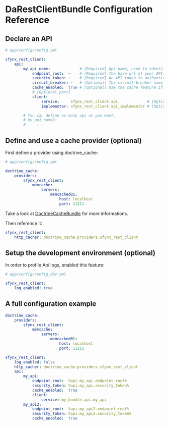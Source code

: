 DaRestClientBundle Configuration Reference
=========================================


Declare an API
--------------

``` yaml
# app/config/config.yml

sfynx_rest_client:
    api:
        my_api_name:             # [Required] Api name, used to identify it in the container: 'sfynx_rest_client.api.my_api_name'
            endpoint_root:  ~    # [Required] The base url of your API (from which all path will be related to).
            security_token: ~    # [Required] An API token to authenticate your client in your API.
            circuit_breaker: ~   # [Optional] The circuit breaker name value
            cache_enabled:  true # [Optional] Use the cache feature if you activated it and the response of your API says it can be set in cache.
            # [Optional part]
            client:
                service:     sfynx_rest_client.api             # [Optional] The API client service. Define your own to provide an easy and sharable interface to the API.
                implementor: sfynx_rest_client.api_implementor # [Optional] The API client implementor service. Define your own if you want to change the behaviour of the communication with the API.

        # You can define as many api as you want.
        # my_api_name2:
        #     ...
```


Define and use a cache provider (optional)
------------------------------------------

First define a provider using doctrine_cache:
```yaml
# app/config/config.yml

doctrine_cache:
    providers:
        sfynx_rest_client:
            memcache:
                servers:
                    memcached01:
                        host: localhost
                        port: 11211
```

Take a look at [DoctrineCacheBundle](https://github.com/doctrine/DoctrineCacheBundle) for more informations.

Then reference it:
```yaml
sfynx_rest_client:
    http_cacher: doctrine_cache.providers.sfynx_rest_client
```


Setup the development environment (optional)
--------------------------------------------

In order to profile Api logs, enabled this feature:
```yaml
# app/config/config_dev.yml

sfynx_rest_client:
    log_enabled: true
```


A full configuration example
----------------------------

```yaml
doctrine_cache:
    providers:
        sfynx_rest_client:
            memcache:
                servers:
                    memcached01:
                        host: localhost
                        port: 11211

sfynx_rest_client:
    log_enabled: false
    http_cacher: doctrine_cache.providers.sfynx_rest_client
    api:
        my_api:
            endpoint_root:  %api.my_api.endpoint_root%
            security_token: %api.my_api.security_token%
            cache_enabled:  true
            client:
                service: my_bundle.api.my_api
        my_api2:
            endpoint_root:  %api.my_api2.endpoint_root%
            security_token: %api.my_api2.security_token%
            cache_enabled:  true
```
